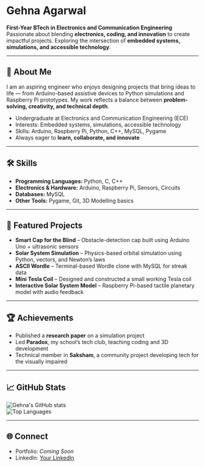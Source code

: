 # Gehna Agarwal

**First-Year BTech in Electronics and Communication Engineering**  
Passionate about blending **electronics, coding, and innovation** to create impactful projects. Exploring the intersection of **embedded systems, simulations, and accessible technology**.  

---

## 🚀 About Me
I am an aspiring engineer who enjoys designing projects that bring ideas to life — from Arduino-based assistive devices to Python simulations and Raspberry Pi prototypes. My work reflects a balance between **problem-solving, creativity, and technical depth**.  

- Undergraduate at Electronics and Communication Engineering (ECE)  
- Interests: Embedded systems, simulations, accessible technology  
- Skills: Arduino, Raspberry Pi, Python, C++, MySQL, Pygame  
- Always eager to **learn, collaborate, and innovate**  

---

## 🛠️ Skills
- **Programming Languages:** Python, C, C++  
- **Electronics & Hardware:** Arduino, Raspberry Pi, Sensors, Circuits  
- **Databases:** MySQL  
- **Other Tools:** Pygame, Git, 3D Modelling basics  

---

## 📌 Featured Projects
- **Smart Cap for the Blind** – Obstacle-detection cap built using Arduino Uno + ultrasonic sensors  
- **Solar System Simulation** – Physics-based orbital simulation using Python, vectors, and Newton’s laws  
- **ASCII Wordle** – Terminal-based Wordle clone with MySQL for streak data  
- **Mini Tesla Coil** – Designed and constructed a small working Tesla coil  
- **Interactive Solar System Model** – Raspberry Pi-based tactile planetary model with audio feedback  

---

## 🏆 Achievements
- Published a **research paper** on a simulation project  
- Led **Paradox**, my school’s tech club, teaching coding and 3D development  
- Technical member in **Saksham**, a community project developing tech for the visually impaired  

---

## 📈 GitHub Stats
![Gehna's GitHub stats](https://github-readme-stats.vercel.app/api?username=Gehna-Agarawal&show_icons=true&theme=default)  
![Top Languages](https://github-readme-stats.vercel.app/api/top-langs/?username=Gehna-Agarawal&layout=compact&theme=default)

---

## 🌐 Connect
- Portfolio: *Coming Soon*  
- LinkedIn: [Your LinkedIn](https://linkedin.com/in/gehna-agarawal-373a10366)  
